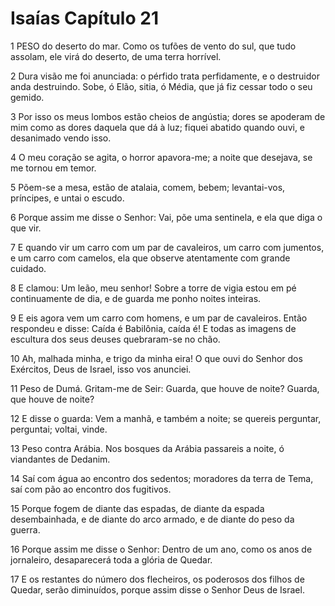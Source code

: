 # Isaías Capítulo 21

1	PESO do deserto do mar. Como os tufões de vento do sul, que tudo assolam, ele virá do deserto, de uma terra horrível.

2	Dura visão me foi anunciada: o pérfido trata perfidamente, e o destruidor anda destruindo. Sobe, ó Elão, sitia, ó Média, que já fiz cessar todo o seu gemido.

3	Por isso os meus lombos estão cheios de angústia; dores se apoderam de mim como as dores daquela que dá à luz; fiquei abatido quando ouvi, e desanimado vendo isso.

4	O meu coração se agita, o horror apavora-me; a noite que desejava, se me tornou em temor.

5	Põem-se a mesa, estão de atalaia, comem, bebem; levantai-vos, príncipes, e untai o escudo.

6	Porque assim me disse o Senhor: Vai, põe uma sentinela, e ela que diga o que vir.

7	E quando vir um carro com um par de cavaleiros, um carro com jumentos, e um carro com camelos, ela que observe atentamente com grande cuidado.

8	E clamou: Um leão, meu senhor! Sobre a torre de vigia estou em pé continuamente de dia, e de guarda me ponho noites inteiras.

9	E eis agora vem um carro com homens, e um par de cavaleiros. Então respondeu e disse: Caída é Babilônia, caída é! E todas as imagens de escultura dos seus deuses quebraram-se no chão.

10	Ah, malhada minha, e trigo da minha eira! O que ouvi do Senhor dos Exércitos, Deus de Israel, isso vos anunciei.

11	Peso de Dumá. Gritam-me de Seir: Guarda, que houve de noite? Guarda, que houve de noite?

12	E disse o guarda: Vem a manhã, e também a noite; se quereis perguntar, perguntai; voltai, vinde.

13	Peso contra Arábia. Nos bosques da Arábia passareis a noite, ó viandantes de Dedanim.

14	Saí com água ao encontro dos sedentos; moradores da terra de Tema, saí com pão ao encontro dos fugitivos.

15	Porque fogem de diante das espadas, de diante da espada desembainhada, e de diante do arco armado, e de diante do peso da guerra.

16	Porque assim me disse o Senhor: Dentro de um ano, como os anos de jornaleiro, desaparecerá toda a glória de Quedar.

17	E os restantes do número dos flecheiros, os poderosos dos filhos de Quedar, serão diminuídos, porque assim disse o Senhor Deus de Israel.

